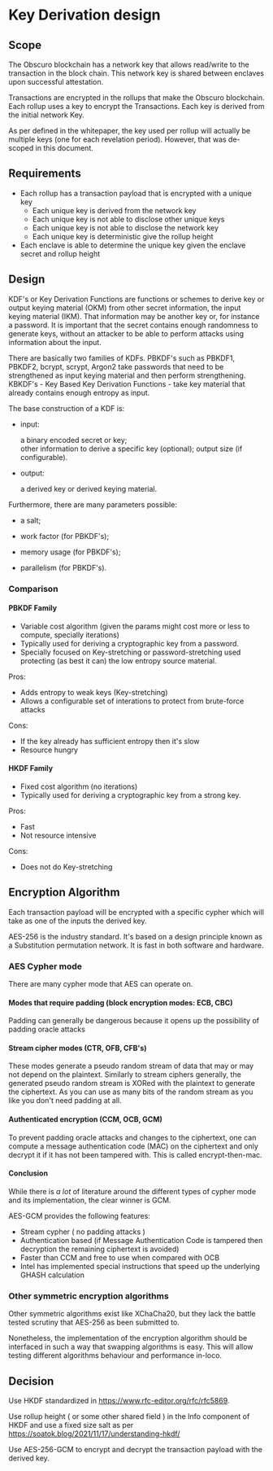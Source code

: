 # Key Derivation design

## Scope

The Obscuro blockchain has a network key that allows read/write to the transaction in the block chain.
This network key is shared between enclaves upon successful attestation.

Transactions are encrypted in the rollups that make the Obscuro blockchain.
Each rollup uses a key to encrypt the Transactions.
Each key is derived from the initial network Key.

As per defined in the whitepaper, the key used per rollup will actually be multiple keys (one for each revelation period). However, that was de-scoped in this document.


## Requirements

* Each rollup has a transaction payload that is encrypted with a unique key
  * Each unique key is derived from the network key
  * Each unique key is not able to disclose other unique keys
  * Each unique key is not able to disclose the network key
  * Each unique key is deterministic give the rollup height
* Each enclave is able to determine the unique key given the enclave secret and rollup height

## Design

KDF's or Key Derivation Functions are functions or schemes to derive key or output keying material (OKM) from other secret information, the input keying material (IKM). That information may be another key or, for instance a password. It is important that the secret contains enough randomness to generate keys, without an attacker to be able to perform attacks using information about the input.

There are basically two families of KDFs. PBKDF's such as PBKDF1, PBKDF2, bcrypt, scrypt, Argon2 take passwords that need to be strengthened as input keying material and then perform strengthening. KBKDF's - Key Based Key Derivation Functions - take key material that already contains enough entropy as input.


The base construction of a KDF is:

- input:

  a binary encoded secret or key;  
  other information to derive a specific key (optional);
  output size (if configurable).


- output:
 
  a derived key or derived keying material.

Furthermore, there are many parameters possible:

  - a salt;
  
  - work factor (for PBKDF's);
  
  - memory usage (for PBKDF's);
  
  - parallelism (for PBKDF's).


### Comparison

#### PBKDF Family
- Variable cost algorithm (given the params might cost more or less to compute, specially iterations)
- Typically used for deriving a cryptographic key from a password.
- Specially focused on Key-stretching or password-stretching used protecting (as best it can) the low entropy source material.

Pros:
 - Adds entropy to weak keys (Key-stretching)
 - Allows a configurable set of interations to protect from brute-force attacks

Cons:
  - If the key already has sufficient entropy then it's slow
  - Resource hungry

#### HKDF Family
- Fixed cost algorithm (no iterations)
- Typically used for deriving a cryptographic key from a strong key.

Pros:
- Fast
- Not resource intensive

Cons:
- Does not do Key-stretching


## Encryption Algorithm

Each transaction payload will be encrypted with a specific cypher which will take as one of the inputs the derived key.

AES-256 is the industry standard. It's based on a design principle known as a Substitution permutation network. It is fast in both software and hardware.

### AES Cypher mode

There are many cypher mode that AES can operate on.

#### Modes that require padding (block encryption modes: ECB, CBC)
Padding can generally be dangerous because it opens up the possibility of padding oracle attacks

#### Stream cipher modes (CTR, OFB, CFB's)
These modes generate a pseudo random stream of data that may or may not depend on the plaintext. 
Similarly to stream ciphers generally, the generated pseudo random stream is XORed with the plaintext to generate the ciphertext. 
As you can use as many bits of the random stream as you like you don't need padding at all.


#### Authenticated encryption (CCM, OCB, GCM)
To prevent padding oracle attacks and changes to the ciphertext, one can compute a message authentication code (MAC) on the ciphertext and only decrypt it if it has not been tampered with. This is called encrypt-then-mac.


#### Conclusion

While there is *a lot* of literature around the different types of cypher mode and its implementation, the clear winner is GCM.

AES-GCM provides the following features:
- Stream cypher ( no padding attacks )
- Authentication based (if Message Authentication Code is tampered then decryption the remaining ciphertext is avoided)
- Faster than CCM and free to use when compared with OCB
- Intel has implemented special instructions that speed up the underlying GHASH calculation


### Other symmetric encryption algorithms

Other symmetric algorithms exist like XChaCha20, but they lack the battle tested scrutiny that AES-256 as been submitted to.

Nonetheless, the implementation of the encryption algorithm should be interfaced in such a way that swapping algorithms is easy.
This will allow testing different algorithms behaviour and performance in-loco.



## Decision

Use HKDF standardized in https://www.rfc-editor.org/rfc/rfc5869.

Use rollup height ( or some other shared field ) in the Info component of HKDF and use a fixed size salt as per https://soatok.blog/2021/11/17/understanding-hkdf/

Use AES-256-GCM to encrypt and decrypt the transaction payload with the derived key.

